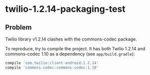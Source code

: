 # twilio-1.2.14-packaging-test

## Problem

Twilio library v1.2.14 clashes with the commons-codec package. 

To reproduce, try to compile the project. It has both Twilio 1.2.14 and commons-codec 1.10 as a dependency (see `app/build.gradle`):

```groovy
compile 'com.twilio:client-android:1.2.14'
compile 'commons-codec:commons-codec:1.10'
```
